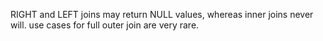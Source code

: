 RIGHT and LEFT joins may return NULL values, whereas inner joins never will.
use cases for full outer join are very rare.
